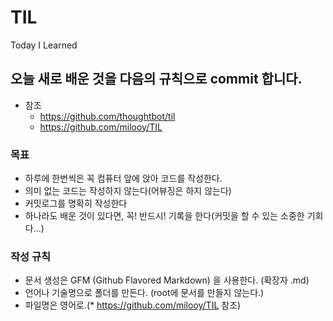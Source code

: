 # TIL
Today I Learned

## 오늘 새로 배운 것을 다음의 규칙으로 commit 합니다. 

  * 참조
    * https://github.com/thoughtbot/til
    * https://github.com/milooy/TIL



### 목표
* 하루에 한번씩은 꼭 컴퓨터 앞에 앉아 코드를 작성한다.
* 의미 없는 코드는 작성하지 않는다(어뷰징은 하지 않는다)
* 커밋로그를 명확히 작성한다
* 하나라도 배운 것이 있다면, 꼭! 반드시! 기록을 한다(커밋을 할 수 있는 소중한 기회다…)

### 작성 규칙
 * 문서 생성은 GFM (Github Flavored Markdown) 을 사용한다. (확장자 .md)  
 * 언어나 기술명으로 폴더를 만든다. (root에 문서를 만들지 않는다.)
 * 파일명은 영어로.(* https://github.com/milooy/TIL 참조)
